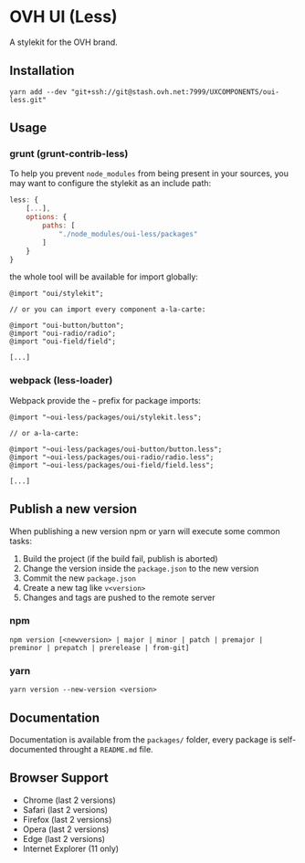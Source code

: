 # OVH UI (Less)

A stylekit for the OVH brand.

## Installation

```
yarn add --dev "git+ssh://git@stash.ovh.net:7999/UXCOMPONENTS/oui-less.git"
```

## Usage

### grunt (grunt-contrib-less)

To help you prevent `node_modules` from being present in your sources, you may want to configure the stylekit as an include path:

```js
less: {
    [...],
    options: {
        paths: [
            "./node_modules/oui-less/packages"
        ]
    }
}
```

the whole tool will be available for import globally:

```less
@import "oui/stylekit";

// or you can import every component a-la-carte:

@import "oui-button/button";
@import "oui-radio/radio";
@import "oui-field/field";

[...]
```

### webpack (less-loader)

Webpack provide the `~` prefix for package imports:

```less
@import "~oui-less/packages/oui/stylekit.less";

// or a-la-carte:

@import "~oui-less/packages/oui-button/button.less";
@import "~oui-less/packages/oui-radio/radio.less";
@import "~oui-less/packages/oui-field/field.less";

[...]
```

## Publish a new version

When publishing a new version npm or yarn will execute some common tasks:

1. Build the project (if the build fail, publish is aborted)
2. Change the version inside the `package.json` to the new version
3. Commit the new `package.json`
4. Create a new tag like `v<version>`
5. Changes and tags are pushed to the remote server

### npm

```
npm version [<newversion> | major | minor | patch | premajor | preminor | prepatch | prerelease | from-git]
```

### yarn

```
yarn version --new-version <version>
```

## Documentation

Documentation is available from the `packages/` folder, every package is self-documented throught a `README.md` file.

## Browser Support

- Chrome (last 2 versions)
- Safari (last 2 versions)
- Firefox (last 2 versions)
- Opera (last 2 versions)
- Edge (last 2 versions)
- Internet Explorer (11 only)
